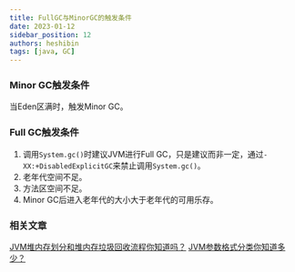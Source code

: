 ```yaml
---
title: FullGC与MinorGC的触发条件
date: 2023-01-12
sidebar_position: 12
authors: heshibin
tags: [java, GC]
---
```


### Minor GC触发条件
当Eden区满时，触发Minor GC。

### Full GC触发条件
1. 调用`System.gc()`时建议JVM进行Full GC，只是建议而非一定，通过`-XX:+DisabledExplicitGC`来禁止调用`System.gc()`。
2. 老年代空间不足。
3. 方法区空间不足。
4. Minor GC后进入老年代的大小大于老年代的可用乐存。

### 相关文章
[JVM堆内存划分和堆内存垃圾回收流程你知道吗？](03JVM堆内存划分和堆内存垃圾回收流程你知道吗？.md)
[JVM参数格式分类你知道多少？](04JVM参数格式分类你知道多少.md)

